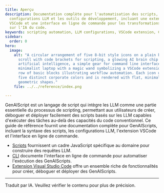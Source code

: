 ```yaml
---
title: Aperçu
description: Documentation complète pour l'automatisation des scripts, les
  configurations LLM et les outils de développement, incluant une extension
  VSCode et une interface en ligne de commande pour les transformations basées
  sur l'IA du code.
keywords: scripting automation, LLM configurations, VSCode extension, CLI, codebase AI
sidebar:
  order: 0
hero:
  image:
    alt: "A circular arrangement of five 8-bit style icons on a plain background: a
      scroll with code brackets for scripting, a glowing AI brain chip for
      artificial intelligence, a simple gear for command line interface, a
      minimalist laptop with a magic wand symbolizing a VSCode extension, and a
      row of basic blocks illustrating workflow automation. Each icon uses only
      five distinct corporate colors and is rendered with flat, minimal
      geometric shapes."
    file: ../../reference/index.png

---
```


GenAIScript est un langage de script qui intègre les LLM comme une partie essentielle du processus de scripting, permettant aux utilisateurs de créer, déboguer et déployer facilement des scripts basés sur les LLM capables d'exécuter des tâches au-delà des capacités du code conventionnel. Ce guide de référence fournit une documentation complète pour GenAIScripts, incluant la syntaxe des scripts, les configurations LLM, l'extension VSCode et l'interface en ligne de commande.

* [Scripts](../../reference/scripts/) fournissent un cadre JavaScript spécifique au domaine pour construire des requêtes LLM.
* [CLI](../../reference/cli/) documente l'interface en ligne de commande pour automatiser l'exécution des GenAIScripts.
* [Extension Visual Studio Code](../../reference/vscode/) offre un ensemble riche de fonctionnalités pour créer, déboguer et déployer des GenAIScripts.

<hr />

Traduit par IA. Veuillez vérifier le contenu pour plus de précision.
